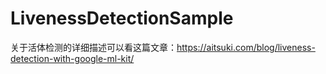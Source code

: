 # LivenessDetectionSample

关于活体检测的详细描述可以看这篇文章：https://aitsuki.com/blog/liveness-detection-with-google-ml-kit/

